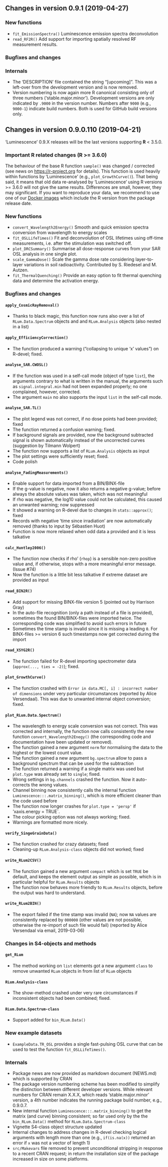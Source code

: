 




<!-- NEWS.md was auto-generated by NEWS.Rmd. Please DO NOT edit by hand!-->

## Changes in version 0.9.1 (2019-04-27)

### New functions

  - `fit_EmissionSpectra()` Luminescence emission spectra deconvolution
  - `read_RF2R()` Add support for importing spatially resolved RF
    measurement results.

### Bugfixes and changes

### Internals

  - The ‘DESCRIPTION’ file contained the string “\[upcoming\]”. This was
    a left-over from the development version and is now removed.
  - Version numbering is now again more R canonical consisting only of
    three numbers (‘stable.major.minor’). Development versions are only
    indicated by `.9000` in the version number. Numbers after `9000`
    (e.g., `9000-1`) indicate build numbers. Both is used for GitHub
    build versions only.

## Changes in version 0.9.0.110 (2019-04-21)

‘Luminescence’ 0.9.X releases will be the last versions supporting **R**
\< 3.5.0.

### Important R related changes (R \>= 3.6.0)

The behaviour of the base R function `sample()` was changed / corrected
(see news on <https://r-project.org> for details). This function is used
heavily within functions by ‘Luminescence’ (e.g., `plot_GrowthCurve()`).
That being said, it means that old data re-analysed by ‘Luminescence’
using R versions \>= 3.6.0 will not give the same results. Differences
are small, however, they may significant. If you want to reproduce your
data, we recommend to use one of our [Docker
images](https://github.com/R-Lum/RLumDocker) which include the R version
from the package release date.

### New functions

  - `convert_Wavelength2Energy()` Smooth and quick emission spectra
    conversion from wavelength to energy scales
  - `fit_OSLLifeTimes()` Fit and deconvolution of OSL lifetimes using
    off-time measurements, i.e. after the stimulation was switched off.
  - `plot_DRCSummary()` Summarise all dose-response curves from your SAR
    OSL analysis in one single plot.
  - `scale_GammaDose()` Scale the gamma dose rate considering
    layer-to-layer variations in soil radioactivity. Contributed by S.
    Riedesel and M. Autzen.
  - `fit_ThermalQuenching()` Provide an easy option to fit thermal
    quenching data and determine the activation energy.

### Bugfixes and changes

#### `apply_CosmicRayRemoval()`

  - Thanks to black magic, this function now runs also over a list of
    `RLum.Data.Spectrum` objects and and `RLum.Analysis` objects (also
    nested in a list)

#### `apply_EfficiencyCorrection()`

  - The function produced a warning (“collapsing to unique ‘x’ values”)
    on R-devel; fixed.

#### `analyse_SAR.CWOSL()`

  - If the function was used in a self-call mode (object of type
    `list`), the arguments contrary to what is written in the manual,
    the arguments such as `signal.integral.min` had not been expanded
    properly; no one complained, however, corrected.
  - The argument `main` no also supports the input `list` in the
    self-call mode.

#### `analyse_SAR.TL()`

  - The plot legend was not correct, if no dose points had been
    provided; fixed
  - The function returned a confusion warning; fixed.
  - If background signals are provided, now the background subtracted
    signal is shown automatically instead of the uncorrected curves
    (suggestion by Tilmann Wolpert)
  - The function now supports a list of `RLum.Analysis` objects as input
  - The plot settings were sufficiently reset; fixed.
  - Code polish

#### `analyse_FadingMeasurements()`

  - Enable support for data imported from a BIN/BINX-file
  - If the g-value is negative, now it also returns a negative g-value;
    before always the absolute values was taken, which was not
    meaningful
  - If rho was negative, the log10 value could not be calculated, this
    caused an unwanted warning; now suppressed
  - It showed a warning on R-devel due to changes in `stats::approx()`;
    fixed
  - Records with negative ‘time since irradiation’ are now automatically
    removed (thanks to input by Sébastien Huot)
  - Function is now more relaxed when odd data a provided and it is less
    talkative

#### `calc_Huntley2006()`

  - The function now checks if rho’ (`rhop`) is a sensible non-zero
    positive value and, if otherwise, stops with a more meaningful error
    message. (Issue \#74)
  - Now the function is a little bit less talkative if extreme dataset
    are provided as input

#### `read_BIN2R()`

  - Add support for missing BINX-file version 5 (pointed out by Harrison
    Gray)
  - In the auto-file recognition (only a path instead of a file is
    provided), sometimes the found BIN/BINX-files were imported twice.
    The corresponding code was simplified to avoid such errors in future
  - Sometimes the time stamp is invalid since it is missing a leading
    `0`. For BINX-files \>= version 6 such timestamps now get corrected
    during the import

#### `read_XSYG2R()`

  - The function failed for R-devel importing spectrometer data
    (`approx(..., ties = -2)`); fixed.

#### `plot_GrowthCurve()`

  - The function crashed with `Error in data.MC[, i] : incorrect number
    of dimensions` under very particular circumstances (reported by
    Alice Versendaal). This was due to unwanted internal object
    conversion; fixed.

#### `plot_RLum.Data.Spectrum()`

  - The wavelength to energy scale conversion was not correct. This was
    corrected and internally, the function now calls consistently the
    new function `convert_Wavelength2Enegy()` (the corresponding code
    and documentation have been updated or removed).  
  - The function gained a new argument `norm` for normalising the data
    to the highest or the lowest count value.
  - The function gained a new argument `bg.spectrum` allow to pass a
    background spectrum that can be used for the subtraction
  - The function returned a warning if a single matrix was used but
    `plot.type` was already set to `single`; fixed.
  - Wrong settings in `bg.channels` crashed the function. Now it
    auto-corrects the wrong values.
  - Channel binning now consistently calls the internal function
    `Luminescence:::.matrix_binning()`, which is more efficient cleaner
    than the code used before
  - The function now longer crashes for `plot.type = 'persp'` if
    ’xaxis.energy = TRUE\`.
  - The colour picking option was not always working; fixed.
  - Warnings are formatted more nicely.

#### `verify_SingeGrainData()`

  - The function crashed for crazy datasets; fixed
  - Cleaning-up `RLum.Analysis-class` objects did not worked; fixed

#### `write_RLum2CSV()`

  - The function gained a new argument `compact` which is set `TRUE` be
    default, and keeps the element output as simple as possible, which
    is in particular helpful for `RLum.Results` objects
  - The function now behaves more friendly to `RLum.Results` objects,
    before the output was hard to understand.

#### `write_RLum2BIN()`

  - The export failed if the time stamp was invalid (`NA`); now `NA`
    values are consistently replaced by `000000` (other values are not
    possible, otherwise the re-import of such file would fail) (reported
    by Alice Versendaal via email, 2019-03-06)

### Changes in S4-objects and methods

#### `get_RLum`

  - The method working on `list` elements got a new argument `class` to
    remove unwanted `RLum` objects in from list of `RLum` objects

#### `RLum.Analysis-class`

  - The show-method crashed under very rare circumstances if
    inconsistent objects had been combined; fixed.

#### `RLum.Data.Spectrum-class`

  - Support added for `bin_RLum.Data()`

### New example datasets

  - `ExampleData.TR_OSL` provides a single fast-pulsing OSL curve that
    can be used to test the function `fit_OSLLifeTimes()`.

### Internals

  - Package news are now provided as markdown document (NEWS.md) which
    is supported by CRAN
  - The package version numbering scheme has been modified to simplify
    the distinction between different developer versions. While relevant
    numbers for CRAN remain X.X.X, which reads ‘stable.major.minor’
    version, a 4th number indicates the running package build number,
    e.g., 0.9.0.7.
  - New internal function `Luminescence:::.matrix_binning()` to get the
    matrix (and curve) binning consistent; so far used only by the the
    `bin_RLum.Data()` method for `RLum.Data.Spectrum-class`
  - Vignette S4-class object structure updated
  - Internal changes to address changes in R-devel checking logical
    arguments with length more than one (e.g., `if(is.na(x))` returned
    an error if `x` was not a vector of length 1)
  - `src/Makevars` file removed to prevent unconditional stripping in
    response to a recent CRAN request; in return the installation size
    of the package increased in size on some platforms.
